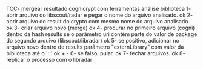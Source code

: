 TCC- mergear resultado cognicrypt com ferramentas análise biblioteca
1- abrir arquivo do libscout/radar e pegar o nome do arquivo analisado. ok
2- abrir arquivo do result do crypto com mesmo nome do arquivo analisado. ok
3- criar arquivo novo (merge) ok
4- procurar no primeiro arquivo (cogni) dentro da hash results se o parâmetro uri contém parte do valor de package do segundo arquivo (libscout/libradar) ok
5- se positivo, adicionar no arquivo novo dentro de results parâmetro "externLibrary" com valor da biblioteca até o '::' ok + -
6- se falso, pular. ok
7- fechar arquivos. ok
8- replicar o processo com o libradar